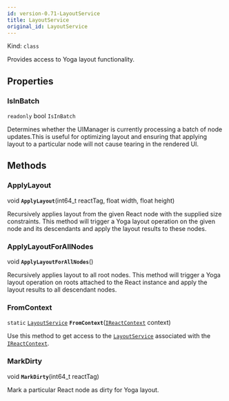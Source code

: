 ```yaml
---
id: version-0.71-LayoutService
title: LayoutService
original_id: LayoutService
---
```


Kind: `class`



Provides access to Yoga layout functionality.

## Properties
### IsInBatch
`readonly`  bool `IsInBatch`

Determines whether the UIManager is currently processing a batch of node updates.This is useful for optimizing layout and ensuring that applying layout to a particular node will not cause tearing in the rendered UI.



## Methods
### ApplyLayout
void **`ApplyLayout`**(int64_t reactTag, float width, float height)

Recursively applies layout from the given React node with the supplied size constraints. This method will trigger a Yoga layout operation on the given node and its descendants and apply the layout results to these nodes.



### ApplyLayoutForAllNodes
void **`ApplyLayoutForAllNodes`**()

Recursively applies layout to all root nodes. This method will trigger a Yoga layout operation on roots attached to the React instance and apply the layout results to all descendant nodes.



### FromContext
`static` [`LayoutService`](LayoutService) **`FromContext`**([`IReactContext`](IReactContext) context)

Use this method to get access to the [`LayoutService`](LayoutService) associated with the [`IReactContext`](IReactContext).



### MarkDirty
void **`MarkDirty`**(int64_t reactTag)

Mark a particular React node as dirty for Yoga layout.




